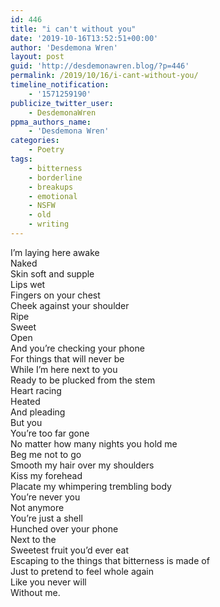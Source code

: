 ```yaml
---
id: 446
title: "i can't without you"
date: '2019-10-16T13:52:51+00:00'
author: 'Desdemona Wren'
layout: post
guid: 'http://desdemonawren.blog/?p=446'
permalink: /2019/10/16/i-cant-without-you/
timeline_notification:
    - '1571259190'
publicize_twitter_user:
    - DesdemonaWren
ppma_authors_name:
    - 'Desdemona Wren'
categories:
    - Poetry
tags:
    - bitterness
    - borderline
    - breakups
    - emotional
    - NSFW
    - old
    - writing
---
```


I’m laying here awake  
Naked  
Skin soft and supple  
Lips wet  
Fingers on your chest  
Cheek against your shoulder  
Ripe  
Sweet  
Open  
And you’re checking your phone  
For things that will never be  
While I’m here next to you  
Ready to be plucked from the stem  
Heart racing  
Heated  
And pleading  
But you  
You’re too far gone  
No matter how many nights you hold me  
Beg me not to go  
Smooth my hair over my shoulders  
Kiss my forehead  
Placate my whimpering trembling body  
You’re never you  
Not anymore  
You’re just a shell  
Hunched over your phone  
Next to the  
Sweetest fruit you’d ever eat  
Escaping to the things that bitterness is made of  
Just to pretend to feel whole again  
Like you never will  
Without me.